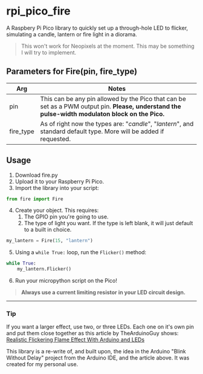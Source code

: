 
# rpi_pico_fire

A Raspbery Pi Pico library to quickly set up a through-hole LED to flicker, simulating a candle, lantern or fire light in a diorama. 

> This won't work for Neopixels at the moment. This may be something I will try to implement.

## Parameters for Fire(pin, fire_type)
| Arg | Notes |
|---- | ----- |
| pin | This can be any pin allowed by the Pico that can be set as a PWM output pin. **Please, understand the pulse-width modulaton block on the Pico.**|
| fire_type | As of right now the types are: "*candle*", "*lantern*", and standard default type. More will be added if requested.|

## Usage
1. Download fire.py
2. Upload it to your Raspberry Pi Pico.
3. Import the library into your script:

```python
from fire import Fire
```

4. Create your object. This requires:
    1. The GPIO pin you're going to use.
    2. The type of light you want. If the type is left blank, it will just default to a built in choice.

```python
my_lantern = Fire(15, "lantern")
```

5. Using a `while True:` loop, run the `Flicker()` method:

```python
while True:
    my_lantern.Flicker()
```
6. Run your micropython script on the Pico!


> **Always use a current limiting resistor in your LED circuit design.**

---
### Tip
If you want a larger effect, use two, or three LEDs. Each one on it's own pin and put them close together as this article by TheArduinoGuy shows:  
[Realistic Flickering Flame Effect With Arduino and LEDs](https://www.instructables.com/Realistic-Fire-Effect-with-Arduino-and-LEDs/)

This library is a re-write of, and built upon, the idea in the Arduino "Blink Without Delay" project from the Arduino IDE, and the article above.  It was created for my personal use.